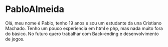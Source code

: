 # PabloAlmeida
Olá, meu nome é Pablo, tenho 19 anos e sou um estudante da una Cristiano Machado.
Tenho um pouco experiencia em html e php, mas nada muito fora do básico. 
No futuro quero trabalhar com Back-ending e desenvolvimento de jogos.

